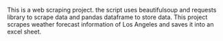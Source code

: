 This is a web scraping project.
the script uses beautifulsoup and requests library to scrape data and pandas dataframe to store data.
This project scrapes weather forecast information of Los Angeles and saves it into an excel sheet.
